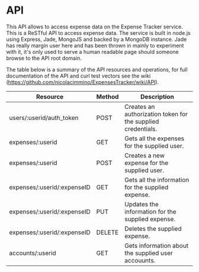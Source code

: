API
==================

This API allows to access expense data on the Expense Tracker service. This is a ReSTful API to access expense data. The service is built in node.js using Express, Jade, MongoJS and backed by a MongoDB instance. Jade has really margin user here and has been thrown in mainly to experiment with it, it's only used to serve a human readable page should someone browse to the API root domain.

The table below is a summary of the API resources and operations, for full documentation of the API and curl test vectors see the wiki (<https://github.com/nicolacimmino/ExpensesTracker/wiki/API>).

|Resource|Method|Description|
|--------|------|-----------|
|users/:userid/auth_token| POST | Creates an authorization token for the supplied credentials.|
|expenses/:userid| GET | Gets all the expenses for the supplied user.|
|expenses/:userid| POST | Creates a new expense for the supplied user.|
|expenses/:userid/:expenseID| GET | Gets all the information for the supplied expense.|
|expenses/:userid/:expenseID| PUT | Updates the information for the supplied expense.|
|expenses/:userid/:expenseID| DELETE | Deletes the supplied expense.|
|accounts/:userid| GET | Gets information about the supplied user accouunts.|




